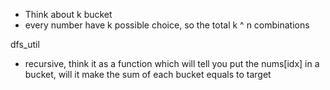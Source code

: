 - Think about k bucket
- every number have k possible choice, so the total k ^ n combinations

dfs_util
- recursive, think it as a function which will tell you
  put the nums[idx] in a bucket, will it make the sum of each bucket equals to target
